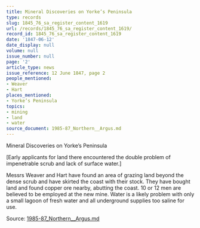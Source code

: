 ```yaml
---
title: Mineral Discoveries on Yorke’s Peninsula
type: records
slug: 1845_76_sa_register_content_1619
url: /records/1845_76_sa_register_content_1619/
record_id: 1845_76_sa_register_content_1619
date: '1847-06-12'
date_display: null
volume: null
issue_number: null
page: '2'
article_type: news
issue_reference: 12 June 1847, page 2
people_mentioned:
- Weaver
- Hart
places_mentioned:
- Yorke’s Peninsula
topics:
- mining
- land
- water
source_document: 1985-87_Northern__Argus.md
---
```


Mineral Discoveries on Yorke’s Peninsula

[Early applicants for land there encountered the double problem of impenetrable scrub and lack of surface water.]

Messrs Weaver and Hart have found an area of grazing land beyond the dense scrub and have skirted the coast with their stock.  They have bought land and found copper ore nearby, abutting the coast.  10 or 12 men are believed to be employed at the new mine.  Water is a likely problem with only a small lagoon of fresh water and all underground supplies too saline for use.

Source: [1985-87_Northern__Argus.md](/downloads/markdown/1985-87_Northern__Argus.md)
